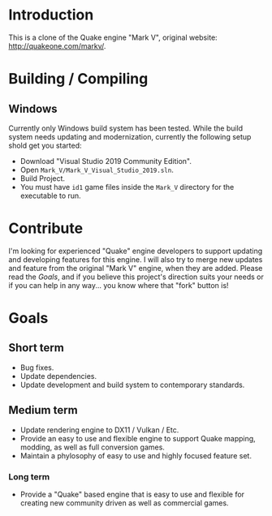 
# Introduction

This is a clone of the Quake engine "Mark V", original website: http://quakeone.com/markv/.

# Building / Compiling

## Windows

Currently only Windows build system has been tested. 
While the build system needs updating and modernization, currently the following setup shold get you started:
* Download "Visual Studio 2019 Community Edition".
* Open `Mark_V/Mark_V_Visual_Studio_2019.sln`.
* Build Project.
* You must have `id1` game files inside the `Mark_V` directory for the executable to run.

# Contribute

I'm looking for experienced "Quake" engine developers to support updating and developing features for this engine. I will also try to merge new updates and feature from the original "Mark V" engine, when they are added. Please read the *Goals*, and if you believe this project's direction suits your needs or if you can help in any way... you know where that "fork" button is!

# Goals

## Short term

* Bug fixes.
* Update dependencies.
* Update development and build system to contemporary standards.

## Medium term

* Update rendering engine to DX11 / Vulkan / Etc.
* Provide an easy to use and flexible engine to support Quake mapping, modding, as well as full conversion games.
* Maintain a phylosophy of easy to use and highly focused feature set.

### Long term
* Provide a "Quake" based engine that is easy to use and flexible for creating new community driven as well as commercial games.

